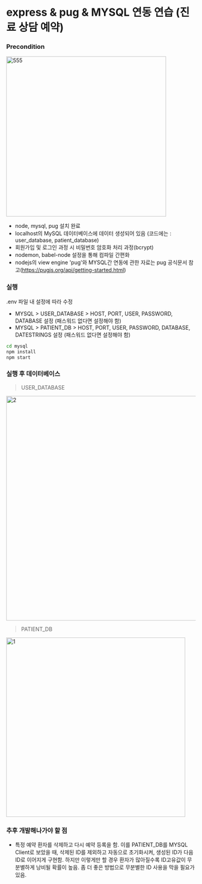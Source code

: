 # express & pug & MYSQL 연동 연습 (진료 상담 예약)


### Precondition
<img width="425" alt="555" src="https://user-images.githubusercontent.com/78465062/144005402-6724e800-93ea-4088-9106-267cc0e16de3.png">


- node, mysql, pug 설치 완료
- localhost의 MySQL 데이터베이스에 데이터 생성되어 있음 (코드에는 : user_database, patient_database)
- 회원가입 및 로그인 과정 시 비밀번호 암호화 처리 과정(bcrypt)
- nodemon, babel-node 설정을 통해 컴파일 간편화
- nodejs의 view engine 'pug'와 MYSQL간 연동에 관한 자료는 pug 공식문서 참고(https://pugjs.org/api/getting-started.html)



### 실행
.env 파일 내 설정에 따라 수정
- MYSQL > USER_DATABASE > HOST, PORT, USER, PASSWORD, DATABASE 설정 (패스워드 없다면 설정해야 함) 
- MYSQL > PATIENT_DB > HOST, PORT, USER, PASSWORD, DATABASE, DATESTRINGS 설정 (패스워드 없다면 설정해야 함)

```bash
cd mysql
npm install
npm start
```

### 실행 후 데이터베이스 
>USER_DATABASE
<img width="596" alt="2" src="https://user-images.githubusercontent.com/78465062/144003436-f364c70b-6a23-4b96-9024-62714908de5f.png">


>PATIENT_DB

<img width="476" alt="1" src="https://user-images.githubusercontent.com/78465062/144003399-586c403a-aadf-4240-946e-845a894303c3.png">


### 추후 개발해나가야 할 점
- 특정 예약 환자를 삭제하고 다시 예약 등록을 함. 이를 PATIENT_DB를 MYSQL Client로 보았을 때, 삭제된 ID를 제외하고 자동으로 초기화시켜, 생성된 ID가 다음ID로 이어지게 구현함. 하지만 이렇게만 할 경우 환자가 많아질수록 ID고유값이 무분별하게 낭비될 확률이 높음. 좀 더 좋은 방법으로 무분별한 ID 사용을 막을 필요가 있음. 
